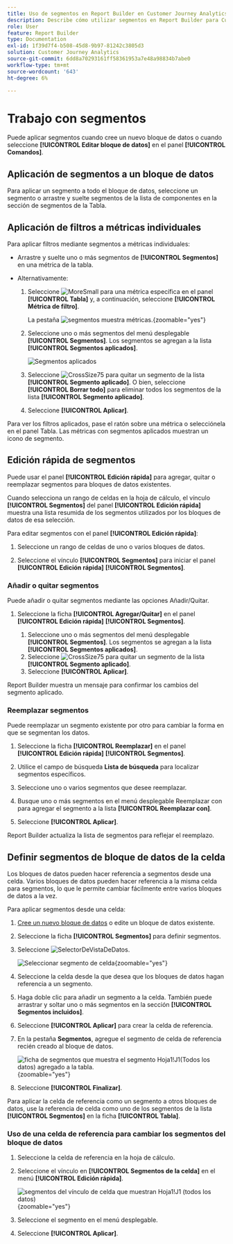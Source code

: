 ```yaml
---
title: Uso de segmentos en Report Builder en Customer Journey Analytics
description: Describe cómo utilizar segmentos en Report Builder para Customer Journey Analytics
role: User
feature: Report Builder
type: Documentation
exl-id: 1f39d7f4-b508-45d8-9b97-81242c3805d3
solution: Customer Journey Analytics
source-git-commit: 6dd8a70293161ff58361953a7e48a98834b7abe0
workflow-type: tm+mt
source-wordcount: '643'
ht-degree: 6%

---
```


# Trabajo con segmentos

Puede aplicar segmentos cuando cree un nuevo bloque de datos o cuando seleccione **[!UICONTROL Editar bloque de datos]** en el panel **[!UICONTROL Comandos]**.

## Aplicación de segmentos a un bloque de datos

Para aplicar un segmento a todo el bloque de datos, seleccione un segmento o arrastre y suelte segmentos de la lista de componentes en la sección de segmentos de la Tabla.

## Aplicación de filtros a métricas individuales

Para aplicar filtros mediante segmentos a métricas individuales:

* Arrastre y suelte uno o más segmentos de **[!UICONTROL Segmentos]** en una métrica de la tabla.

* Alternativamente:

   1. Seleccione ![MoreSmall](/help/assets/icons/MoreSmall.svg) para una métrica específica en el panel **[!UICONTROL Tabla]** y, a continuación, seleccione **[!UICONTROL Métrica de filtro]**.

      La pestaña ![segmentos muestra métricas.](./assets/filter-metric.png){zoomable="yes"}

   1. Seleccione uno o más segmentos del menú desplegable **[!UICONTROL Segmentos]**. Los segmentos se agregan a la lista **[!UICONTROL Segmentos aplicados]**.

      ![Segmentos aplicados](assets/segments-applied.png)
   1. Seleccione ![CrossSize75](/help/assets/icons/CrossSize75.svg) para quitar un segmento de la lista **[!UICONTROL Segmento aplicado]**. O bien, seleccione **[!UICONTROL Borrar todo]** para eliminar todos los segmentos de la lista **[!UICONTROL Segmento aplicado]**.
   1. Seleccione **[!UICONTROL Aplicar]**.

Para ver los filtros aplicados, pase el ratón sobre una métrica o selecciónela en el panel Tabla. Las métricas con segmentos aplicados muestran un icono de segmento.


## Edición rápida de segmentos

Puede usar el panel **[!UICONTROL Edición rápida]** para agregar, quitar o reemplazar segmentos para bloques de datos existentes.

Cuando selecciona un rango de celdas en la hoja de cálculo, el vínculo **[!UICONTROL Segmentos]** del panel **[!UICONTROL Edición rápida]** muestra una lista resumida de los segmentos utilizados por los bloques de datos de esa selección.

Para editar segmentos con el panel **[!UICONTROL Edición rápida]**:

1. Seleccione un rango de celdas de uno o varios bloques de datos.

1. Seleccione el vínculo **[!UICONTROL Segmentos]** para iniciar el panel **[!UICONTROL Edición rápida]** **[!UICONTROL Segmentos]**.


### Añadir o quitar segmentos

Puede añadir o quitar segmentos mediante las opciones Añadir/Quitar.

1. Seleccione la ficha **[!UICONTROL Agregar/Quitar]** en el panel **[!UICONTROL Edición rápida]** **[!UICONTROL Segmentos]**.


   1. Seleccione uno o más segmentos del menú desplegable **[!UICONTROL Segmentos]**. Los segmentos se agregan a la lista **[!UICONTROL Segmentos aplicados]**.
   1. Seleccione ![CrossSize75](/help/assets/icons/CrossSize75.svg) para quitar un segmento de la lista **[!UICONTROL Segmento aplicado]**.
   1. Seleccione **[!UICONTROL Aplicar]**.

Report Builder muestra un mensaje para confirmar los cambios del segmento aplicado.

### Reemplazar segmentos

Puede reemplazar un segmento existente por otro para cambiar la forma en que se segmentan los datos.

1. Seleccione la ficha **[!UICONTROL Reemplazar]** en el panel **[!UICONTROL Edición rápida]** **[!UICONTROL Segmentos]**.

1. Utilice el campo de búsqueda **Lista de búsqueda** para localizar segmentos específicos.

1. Seleccione uno o varios segmentos que desee reemplazar.

1. Busque uno o más segmentos en el menú desplegable Reemplazar con para agregar el segmento a la lista **[!UICONTROL Reemplazar con]**.

1. Seleccione **[!UICONTROL Aplicar]**.

Report Builder actualiza la lista de segmentos para reflejar el reemplazo.

## Definir segmentos de bloque de datos de la celda

Los bloques de datos pueden hacer referencia a segmentos desde una celda. Varios bloques de datos pueden hacer referencia a la misma celda para segmentos, lo que le permite cambiar fácilmente entre varios bloques de datos a la vez.

Para aplicar segmentos desde una celda:

1. [Cree un nuevo bloque de datos](create-a-data-block.md#create-a-data-block) o edite un bloque de datos existente.
1. Seleccione la ficha **[!UICONTROL Segmentos]** para definir segmentos.
1. Seleccione ![SelectorDeVistaDeDatos](/help/assets/icons/DataViewSelector.svg).

   ![Seleccionar segmento de celda](assets/select-segment-from-cell.png){zoomable="yes"}

1. Seleccione la celda desde la que desea que los bloques de datos hagan referencia a un segmento.

1. Haga doble clic para añadir un segmento a la celda. También puede arrastrar y soltar uno o más segmentos en la sección **[!UICONTROL Segmentos incluidos]**.

1. Seleccione **[!UICONTROL Aplicar]** para crear la celda de referencia.

1. En la pestaña **Segmentos**, agregue el segmento de celda de referencia recién creado al bloque de datos.

   ![ficha de segmentos que muestra el segmento Hoja1!J1(Todos los datos) agregado a la tabla.](assets/segment-from-cell-applied.png){zoomable="yes"}

1. Seleccione **[!UICONTROL Finalizar]**.

Para aplicar la celda de referencia como un segmento a otros bloques de datos, use la referencia de celda como uno de los segmentos de la lista **[!UICONTROL Segmentos]** en la ficha **[!UICONTROL Tabla]**.

### Uso de una celda de referencia para cambiar los segmentos del bloque de datos

1. Seleccione la celda de referencia en la hoja de cálculo.

1. Seleccione el vínculo en **[!UICONTROL Segmentos de la celda]** en el menú **[!UICONTROL Edición rápida]**.

   ![segmentos del vínculo de celda que muestran Hoja1!J1 (todos los datos)](assets/select-segment-from-cell-in-sheet.png){zoomable="yes"}

1. Seleccione el segmento en el menú desplegable.

1. Seleccione **[!UICONTROL Aplicar]**.
